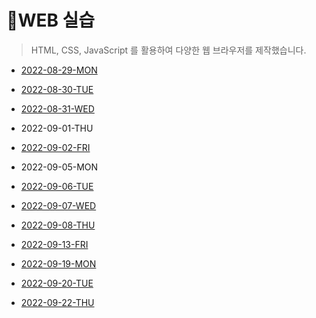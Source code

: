 # 📑WEB 실습

> HTML, CSS, JavaScript 를 활용하여 다양한 웹 브라우저를 제작했습니다.



- [2022-08-29-MON](assignment/220829.md)
- [2022-08-30-TUE](assignment/220830)

- [2022-08-31-WED](assignment/220831)

- 2022-09-01-THU

- [2022-09-02-FRI](assignment/220902)

- 2022-09-05-MON

- [2022-09-06-TUE](assignment/220906)

- [2022-09-07-WED](assignment/220907)

- [2022-09-08-THU](assignment/220908)

- [2022-09-13-FRI](assignment/220913)

- [2022-09-19-MON](assignment/220919)

- [2022-09-20-TUE](assignment/220920)

- [2022-09-22-THU](assignment/220922)

